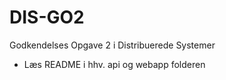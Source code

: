 # DIS-GO2
Godkendelses Opgave 2 i Distribuerede Systemer

- Læs README i hhv. api og webapp folderen
